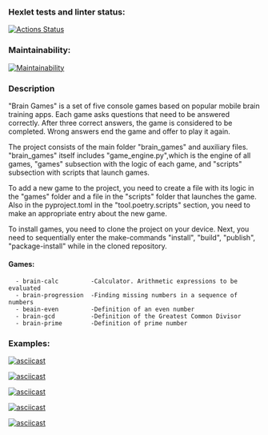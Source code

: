 ### Hexlet tests and linter status:
[![Actions Status](https://github.com/anastasiia-nez/python-project-49/workflows/hexlet-check/badge.svg)](https://github.com/anastasiia-nez/python-project-49/actions)

### Maintainability:
[![Maintainability](https://api.codeclimate.com/v1/badges/d8cb7553b2ceef7c8dd2/maintainability)](https://codeclimate.com/github/anastasiia-nez/python-project-49/maintainability)

### Description
 "Brain Games" is a set of five console games based on popular mobile brain training apps.
Each game asks questions that need to be answered correctly.
After three correct answers, the game is considered to be completed.
Wrong answers end the game and offer to play it again.

The project consists of the main folder "brain_games" and auxiliary files.
"brain_games" itself includes "game_engine.py",which is the engine of all games,
"games" subsection with the logic of each game, and "scripts" subsection with scripts that launch games.

To add a new game to the project, you need to create a file with its logic in the "games" folder and a file in the "scripts" folder that launches the game.
Also in the pyproject.toml in the "tool.poetry.scripts" section, you need to make an appropriate entry about the new game.

To install games, you need to clone the project on your device.
Next, you need to sequentially enter the make-commands "install",
"build", "publish", "package-install" while in the cloned repository.

#### Games:

      - brain-calc         -Calculator. Arithmetic expressions to be evaluated
      - brain-progression  -Finding missing numbers in a sequence of numbers
      - beain-even         -Definition of an even number
      - brain-gcd          -Definition of the Greatest Common Divisor
      - brain-prime        -Definition of prime number

### Examples:
[![asciicast](https://asciinema.org/a/5jG4VIkF3tcjBRfiBycFJZKgC.svg)](https://asciinema.org/a/5jG4VIkF3tcjBRfiBycFJZKgC)

[![asciicast](https://asciinema.org/a/573440.svg)](https://asciinema.org/a/573440)

[![asciicast](https://asciinema.org/a/573624.svg)](https://asciinema.org/a/573624)

[![asciicast](https://asciinema.org/a/574996.svg)](https://asciinema.org/a/574996)

[![asciicast](https://asciinema.org/a/575054.svg)](https://asciinema.org/a/575054)

